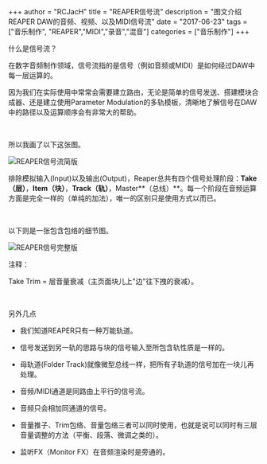 +++
author = "RCJacH"
title =  "REAPER信号流"
description = "图文介绍REAPER DAW的音频、视频、以及MIDI信号流"
date = "2017-06-23"
tags = ["音乐制作", "REAPER","MIDI","录音","混音"]
categories = ["音乐制作"]
+++

什么是信号流？

在数字音频制作领域，信号流指的是信号（例如音频或MIDI）是如何经过DAW中每一层运算的。



因为我们在实际使用中常常会需要建立路由，无论是简单的信号发送、搭建模块合成器、还是建立使用Parameter Modulation的多轨模板，清晰地了解信号在DAW中的路径以及运算顺序会有非常大的帮助。

<br>

所以我画了以下这张图。

![REAPER信号流简版](https://user-images.githubusercontent.com/12930244/27482740-39ed437c-5855-11e7-9a39-1653e57a6d8d.png)

排除模拟输入(Input)以及输出(Output)，Reaper总共有四个信号处理阶段：**Take（层）**，**Item（块）**，**Track（轨）**，Master**（总线）**。每一个阶段在音频运算方面是完全一样的（单纯的加法），唯一的区别只是使用方式以而已。

<br>

以下则是一张包含包络的细节图。

![REAPER信号完整版](https://user-images.githubusercontent.com/12930244/27483019-42944a2e-5856-11e7-9559-9bed228d78ea.png)

注释：

Take Trim = 层音量衰减（主页面块儿上"边"往下拽的衰减）。

<br>

另外几点

+ 我们知道REAPER只有一种万能轨道。

+ 信号发送到另一轨的思路与块的信号输入至所包含轨性质是一样的。

+ 母轨道(Folder Track)就像微型总线一样，把所有子轨道的信号加在一块儿再处理。

+ 音频/MIDI通道是同路由上平行的信号流。

+ 音频只会相加同通道的信号。

+ 音量推子、Trim包络、音量包络三者可以同时使用，也就是说可以同时有三层音量调整的方法（平衡、段落、微调之类的）。

+ 监听FX（Monitor FX）在音频渲染时是旁通的。
